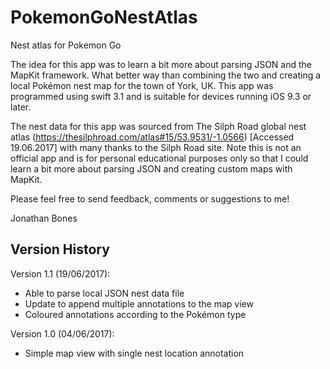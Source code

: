# PokemonGoNestAtlas
Nest atlas for Pokemon Go

The idea for this app was to learn a bit more about parsing JSON and the MapKit framework. What better way than combining the two and creating a local Pokémon nest map for the town of York, UK. This app was programmed using swift 3.1 and is suitable for devices running iOS 9.3 or later.

The nest data for this app was sourced from The Silph Road global nest atlas (https://thesilphroad.com/atlas#15/53.9531/-1.0566) [Accessed 19.06.2017]
with many thanks to the Silph Road site. Note this is not an official app and is for personal educational purposes only so that I could learn a bit more about parsing JSON and creating custom maps with MapKit.

Please feel free to send feedback, comments or suggestions to me!

Jonathan Bones



## Version History
Version 1.1 (19/06/2017):
- Able to parse local JSON nest data file
- Update to append multiple annotations to the map view
- Coloured annotations according to the Pokémon type

Version 1.0 (04/06/2017):
- Simple map view with single nest location annotation
